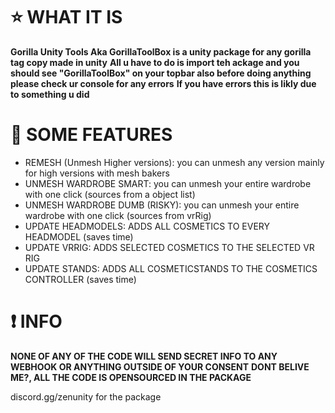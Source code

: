 # ⭐ WHAT IT IS
**Gorilla Unity Tools Aka GorillaToolBox is a unity package for any gorilla tag copy made in unity**
**All u have to do is import teh ackage and you should see "GorillaToolBox" on your topbar also before doing anything please check ur console for any errors**
**If you have errors this is likly due to something u did**


# 🚀 SOME FEATURES

- REMESH (Unmesh Higher versions): you can unmesh any version mainly for high versions with mesh bakers
- UNMESH WARDROBE SMART: you can unmesh your entire wardrobe with one click (sources from a object list)
- UNMESH WARDROBE DUMB (RISKY): you can unmesh your entire wardrobe with one click (sources from vrRig)
- UPDATE HEADMODELS: ADDS ALL COSMETICS TO EVERY HEADMODEL (saves time)
- UPDATE VRRIG: ADDS SELECTED COSMETICS TO THE SELECTED VR RIG
- UPDATE STANDS: ADDS ALL COSMETICSTANDS TO THE COSMETICS CONTROLLER (saves time)

# ❗ INFO

**NONE OF ANY OF THE CODE WILL SEND SECRET INFO TO ANY WEBHOOK OR ANYTHING OUTSIDE OF YOUR CONSENT**
**DONT BELIVE ME?, ALL THE CODE IS OPENSOURCED IN THE PACKAGE**

discord.gg/zenunity for the package
